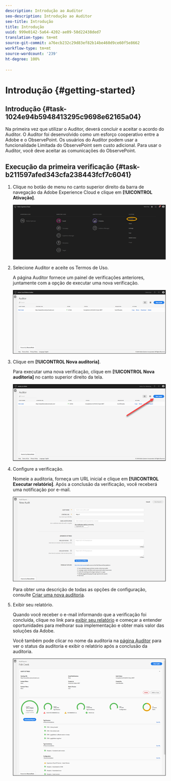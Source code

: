 ```yaml
---
description: Introdução ao Auditor
seo-description: Introdução ao Auditor
seo-title: Introdução
title: Introdução
uuid: 999e0142-5a64-4202-ae09-58d22438ded7
translation-type: tm+mt
source-git-commit: a76ecb232c29d83ef82b14be460d9ce60f5e8662
workflow-type: tm+mt
source-wordcount: '239'
ht-degree: 100%

---
```



# Introdução {#getting-started}

## Introdução {#task-1024e94b5948413295c9698e62165a04}

<!--
This page is a placeholder for now, we need things like prerequisites, any planning that should be done before using Auditor, initial setup info--that kind of thing.
-->

Na primeira vez que utilizar o Auditor, deverá concluir e aceitar o acordo do Auditor. O Auditor foi desenvolvido como um esforço cooperativo entre a Adobe e o ObservePoint. Os usuários do Auditor podem usar a funcionalidade Limitada do ObservePoint sem custo adicional. Para usar o Auditor, você deve aceitar as comunicações do ObservePoint.

## Execução da primeira verificação {#task-b211597afed343cfa238443fcf7c6041}

1. Clique no botão de menu no canto superior direito da barra de navegação da Adobe Experience Cloud e clique em **[!UICONTROL Ativação]**.

   ![](assets/activate.png)

1. Selecione Auditor e aceite os Termos de Uso.

   A página Auditor fornece um painel de verificações anteriores, juntamente com a opção de executar uma nova verificação.

   ![](assets/home.png)

1. Clique em **[!UICONTROL Nova auditoria]**.

   Para executar uma nova verificação, clique em **[!UICONTROL Nova auditoria]** no canto superior direito da tela.

   ![](assets/new-audit-button.png)

1. Configure a verificação.

   Nomeie a auditoria, forneça um URL inicial e clique em **[!UICONTROL Executar relatório]**. Após a conclusão da verificação, você receberá uma notificação por e-mail.

   ![](assets/config.png)

   Para obter uma descrição de todas as opções de configuração, consulte [Criar uma nova auditoria](../create-audit/create-new-audit.md).
1. Exibir seu relatório.

   Quando você receber o e-mail informando que a verificação foi concluída, clique no link para [exibir seu relatório](../reports/scorecard.md) e começar a entender oportunidades para melhorar sua implementação e obter mais valor das soluções da Adobe.

   Você também pode clicar no nome da auditoria na [página Auditor](../get-started/audit-list.md) para ver o status da auditoria e exibir o relatório após a conclusão da auditoria.

   ![](assets/report.png)
